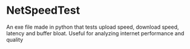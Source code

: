 # NetSpeedTest
An exe file made in python that tests upload speed, download speed, latency and buffer bloat. Useful for analyzing internet performance and quality
